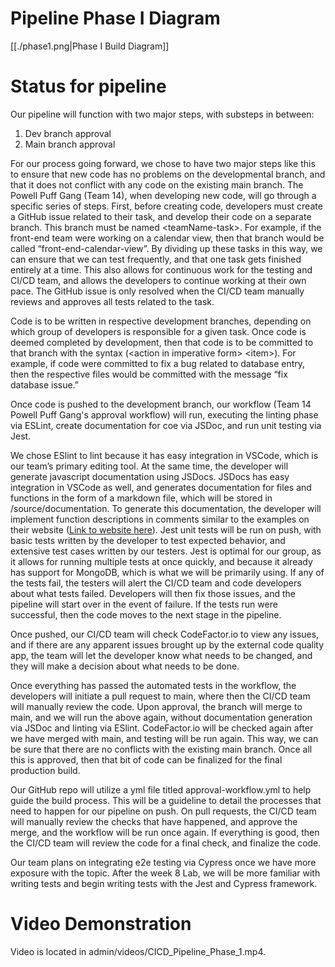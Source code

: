 # Pipeline Phase I Diagram
[[./phase1.png|Phase I Build Diagram]]

# Status for pipeline
Our pipeline will function with two major steps, with substeps in between:
 1. Dev branch approval
 2. Main branch approval

For our process going forward, we chose to have two major steps like this to ensure that new code has no problems on the developmental branch, and that it does not conflict with any code on the existing main branch. The Powell Puff Gang (Team 14), when developing new code, will go through a specific series of steps. First, before creating code, developers must create a GitHub issue related to their task, and develop their code on a separate branch. This branch must be named \<teamName-task\>. For example, if the front-end team were working on a calendar view, then that branch would be called “front-end-calendar-view”. By dividing up these tasks in this way, we can ensure that we can test frequently, and that one task gets finished entirely at a time. This also allows for continuous work for the testing and CI/CD team, and allows the developers to continue working at their own pace. The GitHub issue is only resolved when the CI/CD team manually reviews and approves all tests related to the task.

Code is to be written in respective development branches, depending on which group of developers is responsible for a given task. Once code is deemed completed by development, then that code is to be committed to that branch with the syntax (\<action in imperative form\> \<item\>). For example, if code were committed to fix a bug related to database entry, then the respective files would be committed with the message “fix database issue.”

Once code is pushed to the development branch, our workflow (Team 14 Powell Puff Gang's approval workflow) will run, executing the linting phase via ESLint, create documentation for coe via JSDoc, and run unit testing via Jest.

We chose ESlint to lint because it has easy integration in VSCode, which is our team’s primary editing tool. At the same time, the developer will generate javascript documentation using JSDocs. JSDocs has easy integration in VSCode as well, and generates documentation for files and functions in the form of a markdown file, which will be stored in /source/documentation. To generate this documentation, the developer will implement function descriptions in comments similar to the examples on their website ([Link to website here](https://jsdoc.app/about-getting-started.html)). Jest unit tests will be run on push, with basic tests written by the developer to test expected behavior, and extensive test cases written by our testers. Jest is optimal for our group, as it allows for running multiple tests at once quickly, and because it already has support for MongoDB, which is what we will be primarily using. If any of the tests fail, the testers will alert the CI/CD team and code developers about what tests failed. Developers will then fix those issues, and the pipeline will start over in the event of failure. If the tests run were successful, then the code moves to the next stage in the pipeline.

Once pushed, our CI/CD team will check CodeFactor.io to view any issues, and if there are any apparent issues brought up by the external code quality app, the team will let the developer know what needs to be changed, and they will make a decision about what needs to be done. 

Once everything has passed the automated tests in the workflow, the developers will initiate a pull request to main, where then the CI/CD team will manually review the code. Upon approval, the branch will merge to main, and we will run the above again, without documentation generation via JSDoc and linting via ESlint. CodeFactor.io will be checked again after we have merged with main, and testing will be run again. This way, we can be sure that there are no conflicts with the existing main branch. Once all this is approved, then that bit of code can be finalized for the final production build.

Our GitHub repo will utilize a yml file titled approval-workflow.yml to help guide the build process. This will be a guideline to detail the processes that need to happen for our pipeline on push. On pull requests, the CI/CD team will manually review the checks that have happened, and approve the merge, and the workflow will be run once again. If everything is good, then the CI/CD team will review the code for a final check, and finalize the code.

Our team plans on integrating e2e testing via Cypress once we have more exposure with the topic. After the week 8 Lab, we will be more familiar with writing tests and begin writing tests with the Jest and Cypress framework.


# Video Demonstration
Video is located in admin/videos/CICD_Pipeline_Phase_1.mp4. 